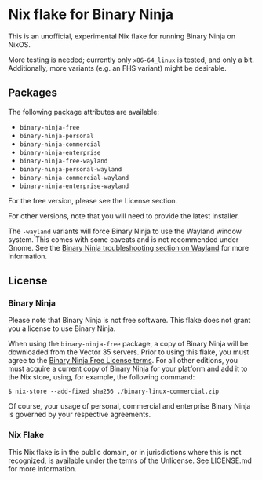 # Nix flake for Binary Ninja
This is an unofficial, experimental Nix flake for running Binary Ninja on NixOS.

More testing is needed; currently only `x86-64_linux` is tested, and only a bit.
Additionally, more variants (e.g. an FHS variant) might be desirable.

## Packages
The following package attributes are available:

- `binary-ninja-free`
- `binary-ninja-personal`
- `binary-ninja-commercial`
- `binary-ninja-enterprise`
- `binary-ninja-free-wayland`
- `binary-ninja-personal-wayland`
- `binary-ninja-commercial-wayland`
- `binary-ninja-enterprise-wayland`

For the free version, please see the License section.

For other versions, note that you will need to provide the latest installer.

The `-wayland` variants will force Binary Ninja to use the Wayland window
system. This comes with some caveats and is not recommended under Gnome. See the
[Binary Ninja troubleshooting section on Wayland](https://docs.binary.ninja/guide/troubleshooting.html#wayland)
for more information.

## License

### Binary Ninja

Please note that Binary Ninja is not free software. This flake does not grant
you a license to use Binary Ninja.

When using the `binary-ninja-free` package, a copy of Binary Ninja will be
downloaded from the Vector 35 servers. Prior to using this flake, you must
agree to the
[Binary Ninja Free License terms](https://docs.binary.ninja/about/license.html#free-license).
For all other editions, you must acquire a current copy of Binary Ninja for your
platform and add it to the Nix store, using, for example, the following command:

```console
$ nix-store --add-fixed sha256 ./binary-linux-commercial.zip
```

Of course, your usage of personal, commercial and enterprise Binary Ninja is
governed by your respective agreements.

### Nix Flake

This Nix flake is in the public domain, or in jurisdictions where this is not
recognized, is available under the terms of the Unlicense. See LICENSE.md for
more information.
